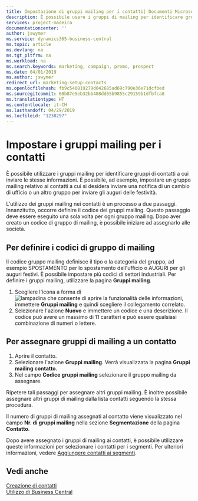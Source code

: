 ```yaml
---
title: Impostazione di gruppi mailing per i contatti| Documenti Microsoft
description: È possibile usare i gruppi di mailing per identificare gruppi di contatti a cui inviare le stesse informazioni, ad esempio per una campagna marketing o promozionale.
services: project-madeira
documentationcenter: ''
author: jswymer
ms.service: dynamics365-business-central
ms.topic: article
ms.devlang: na
ms.tgt_pltfrm: na
ms.workload: na
ms.search.keywords: marketing, campaign, promo, prospect
ms.date: 04/01/2019
ms.author: jswymer
redirect_url: marketing-setup-contacts
ms.openlocfilehash: fb9c540819279d042685ad69c790e36e71dcfbed
ms.sourcegitcommit: 60b87e5eb32bb408dd65b9855c29159b1dfbfca8
ms.translationtype: HT
ms.contentlocale: it-CH
ms.lasthandoff: 04/29/2019
ms.locfileid: "1238297"
---
```

# <a name="set-up-mailing-groups-for-contacts"></a>Impostare i gruppi mailing per i contatti
È possibile utilizzare i gruppi mailing per identificare gruppi di contatti a cui inviare le stesse informazioni. È possibile, ad esempio, impostare un gruppo mailing relativo ai contatti a cui si desidera inviare una notifica di un cambio di ufficio o un altro gruppo per inviare gli auguri delle festività.

L'utilizzo dei gruppi mailing nei contatti è un processo a due passaggi. Innanzitutto, occorre definire il codice dei gruppi mailing. Questo passaggio deve essere eseguito una sola volta per ogni gruppo mailing. Dopo aver creato un codice di gruppo di mailing, è possibile iniziare ad assegnarlo alle società.

## <a name="to-define-mailing-group-codes"></a>Per definire i codici di gruppo di mailing
Il codice gruppo mailing definisce il tipo o la categoria del gruppo, ad esempio SPOSTAMENTO per lo spostamento dell'ufficio o AUGURI per gli auguri festivi. È possibile impostare più codici di settori industriali. Per definire i gruppi mailing, utilizzare la pagina **Gruppi mailing**.

1. Scegliere l'icona a forma di ![lampadina che consente di aprire la funzionalità delle informazioni](media/ui-search/search_small.png "Informazioni sull'operazione che si desidera eseguire"), immettere **Gruppi mailing** e quindi scegliere il collegamento correlato.
2. Selezionare l'azione **Nuovo** e immettere un codice e una descrizione. Il codice può avere un massimo di 11 caratteri e può essere qualsiasi combinazione di numeri o lettere.

## <a name="AssignMailGroupContact"></a> Per assegnare gruppi di mailing a un contatto
1. Aprire il contatto.
2. Selezionare l'azione **Gruppi mailing**. Verrà visualizzata la pagina **Gruppi mailing contatto**.
3. Nel campo **Codice gruppi mailing** selezionare il gruppo mailing da assegnare.

Ripetere tali passaggi per assegnare altri gruppi mailing. È inoltre possibile assegnare altri gruppi di mailing dalla lista contatti seguendo la stessa procedura.

Il numero di gruppi di mailing assegnati al contatto viene visualizzato nel campo **Nr. di gruppi mailing** nella sezione **Segmentazione** della pagina **Contatto**.

Dopo avere assegnato i gruppi di mailing ai contatti, è possibile utilizzare queste informazioni per selezionare i contatti per i segmenti. Per ulteriori informazioni, vedere [Aggiungere contatti ai segmenti](marketing-add-contact-segment.md).

## <a name="see-also"></a>Vedi anche
[Creazione di contatti](marketing-create-contact-companies.md)  
[Utilizzo di Business Central](ui-work-product.md)
